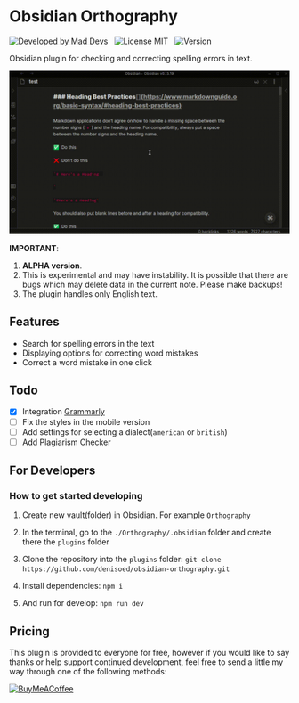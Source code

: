 # Obsidian Orthography

[![Developed by Mad Devs](https://maddevs.io/badge-dark.svg)](https://maddevs.io/)
&nbsp;
![License MIT](https://img.shields.io/github/license/denisoed/obsidian-orthography)
&nbsp;
![Version](https://img.shields.io/github/manifest-json/v/denisoed/obsidian-orthography)
&nbsp;

Obsidian plugin for checking and correcting spelling errors in text.

![Gif](./preview.gif)

**IMPORTANT**:
1. **ALPHA version**.
2. This is experimental and may have instability. It is possible that there are bugs which may delete data in the current note. Please make backups!
3. The plugin handles only English text.

## Features

* Search for spelling errors in the text
* Displaying options for correcting word mistakes
* Correct a word mistake in one click

## Todo
 
- [x] Integration [Grammarly](https://www.grammarly.com)
- [ ] Fix the styles in the mobile version
- [ ] Add settings for selecting a dialect(`american` or `british`)
- [ ] Add Plagiarism Checker

## For Developers

### How to get started developing

1. Create new vault(folder) in Obsidian. For example `Orthography`

2. In the terminal, go to the `./Orthography/.obsidian` folder and create there the `plugins` folder

3. Clone the repository into the `plugins` folder: `git clone https://github.com/denisoed/obsidian-orthography.git`

4. Install dependencies: `npm i`

5. And run for develop: `npm run dev`

## Pricing

This plugin is provided to everyone for free, however if you would like to
say thanks or help support continued development, feel free to send a little
my way through one of the following methods:

[<img src="https://cdn.buymeacoffee.com/buttons/v2/default-yellow.png" alt="BuyMeACoffee" width="100">](https://www.buymeacoffee.com/denisoed)
